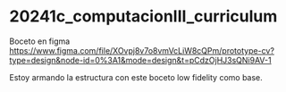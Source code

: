 # 20241c_computacionIII_curriculum

Boceto en figma
https://www.figma.com/file/XOvpj8v7o8vmVcLiW8cQPm/prototype-cv?type=design&node-id=0%3A1&mode=design&t=pCdzOjHJ3sQNi9AV-1

Estoy armando la estructura con este boceto low fidelity como base.